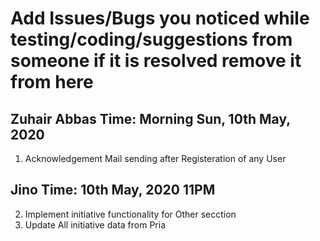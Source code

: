 # Add Issues/Bugs you noticed while testing/coding/suggestions from someone if it is resolved remove it from here

## Zuhair Abbas Time: Morning Sun, 10th May, 2020
1. Acknowledgement Mail sending after Registeration of any User

## Jino Time: 10th May, 2020 11PM
2. Implement initiative functionality for Other secction
3. Update All initiative data from Pria
